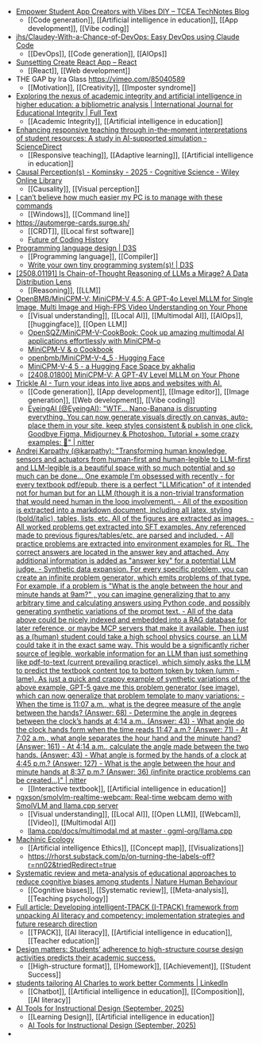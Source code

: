 - [Empower Student App Creators with Vibes DIY – TCEA TechNotes Blog](https://blog.tcea.org/diy-student-app-creator-vibes-diy/)
	- [[Code generation]], [[Artificial intelligence in education]], [[App development]], [[Vibe coding]]
- [jhs/Claudey-With-a-Chance-of-DevOps: Easy DevOps using Claude Code](https://github.com/jhs/Claudey-With-a-Chance-of-DevOps)
	- [[DevOps]], [[Code generation]], [[AIOps]]
- [Sunsetting Create React App – React](https://react.dev/blog/2025/02/14/sunsetting-create-react-app#how-to-migrate-to-a-framework)
	- [[React]], [[Web development]]
- THE GAP by Ira Glass https://vimeo.com/85040589
	- [[Motivation]], [[Creativity]], [[Imposter syndrome]]
- [Exploring the nexus of academic integrity and artificial intelligence in higher education: a bibliometric analysis | International Journal for Educational Integrity | Full Text](https://edintegrity.biomedcentral.com/articles/10.1007/s40979-025-00199-2)
	- [[Academic Integrity]], [[Artificial intelligence in education]]
- [Enhancing responsive teaching through in-the-moment interpretations of student resources: A study in AI-supported simulation - ScienceDirect](https://www.sciencedirect.com/science/article/abs/pii/S0360131525002179?dgcid=raven_sd_aip_email)
	- [[Responsive teaching]], [[Adaptive learning]], [[Artificial intelligence in education]]
- [Causal Perception(s) - Kominsky - 2025 - Cognitive Science - Wiley Online Library](https://onlinelibrary.wiley.com/doi/full/10.1111/cogs.70107?campaign=woletoc)
	- [[Causality]], [[Visual perception]]
- [I can’t believe how much easier my PC is to manage with these commands](https://www.makeuseof.com/much-easier-pc-manage-these-commands/)
	- [[Windows]], [[Command line]]
- https://automerge-cards.surge.sh/
	- [[CRDT]], [[Local first software]]
	- [Future of Coding History](https://history.futureofcoding.org/history/weekly/2025/08/W5/two-minute-week.html#2025-08-31T04:26:51.415Z)
- [Programming language design | D3S](https://d3s.mff.cuni.cz/teaching/nprg075/)
	- [[Programming language]], [[Compiler]]
	- [Write your own tiny programming system(s)! | D3S](https://d3s.mff.cuni.cz/teaching/nprg077/)
- [[2508.01191] Is Chain-of-Thought Reasoning of LLMs a Mirage? A Data Distribution Lens](https://arxiv.org/abs/2508.01191)
	- [[Reasoning]], [[LLM]]
- [OpenBMB/MiniCPM-V: MiniCPM-V 4.5: A GPT-4o Level MLLM for Single Image, Multi Image and High-FPS Video Understanding on Your Phone](https://github.com/OpenBMB/MiniCPM-V)
	- [[Visual understanding]], [[Local AI]], [[Multimodal AI]], [[AIOps]], [[huggingface]], [[Open LLM]]
	- [OpenSQZ/MiniCPM-V-CookBook: Cook up amazing multimodal AI applications effortlessly with MiniCPM-o](https://github.com/OpenSQZ/MiniCPM-V-Cookbook)
	- [MiniCPM-V & o Cookbook](https://minicpm-o.readthedocs.io/en/latest/index.html)
	- [openbmb/MiniCPM-V-4_5 · Hugging Face](https://huggingface.co/openbmb/MiniCPM-V-4_5)
	- [MiniCPM-V-4 5 - a Hugging Face Space by akhaliq](https://huggingface.co/spaces/akhaliq/MiniCPM-V-4_5)
	- [[2408.01800] MiniCPM-V: A GPT-4V Level MLLM on Your Phone](https://arxiv.org/abs/2408.01800)
- [Trickle AI - Turn your ideas into live apps and websites with AI.](https://trickle.so/#)
	- [[Code generation]], [[App development]], [[Image editor]], [[Image generation]], [[Web development]], [[Vibe coding]]
	- [EyeingAI (@EyeingAI): "WTF... Nano-Banana is disrupting everything. You can now generate visuals directly on canvas, auto-place them in your site, keep styles consistent & publish in one click. Goodbye Figma, Midjourney & Photoshop. Tutorial + some crazy examples: 🧵" | nitter](https://nitter.net/EyeingAI/status/1961669473339150612#m)
- [Andrej Karpathy (@karpathy): "Transforming human knowledge, sensors and actuators from human-first and human-legible to LLM-first and LLM-legible is a beautiful space with so much potential and so much can be done... One example I'm obsessed with recently - for every textbook pdf/epub, there is a perfect "LLMification" of it intended not for human but for an LLM (though it is a non-trivial transformation that would need human in the loop involvement). - All of the exposition is extracted into a markdown document, including all latex, styling (bold/italic), tables, lists, etc. All of the figures are extracted as images. - All worked problems get extracted into SFT examples. Any referenced made to previous figures/tables/etc. are parsed and included. - All practice problems are extracted into environment examples for RL. The correct answers are located in the answer key and attached. Any additional information is added as "answer key" for a potential LLM judge. - Synthetic data expansion. For every specific problem, you can create an infinite problem generator, which emits problems of that type. For example, if a problem is "What is the angle between the hour and minute hands at 9am?" , you can imagine generalizing that to any arbitrary time and calculating answers using Python code, and possibly generating synthetic variations of the prompt text. - All of the data above could be nicely indexed and embedded into a RAG database for later reference, or maybe MCP servers that make it available. Then just as a (human) student could take a high school physics course, an LLM could take it in the exact same way. This would be a significantly richer source of legible, workable information for an LLM than just something like pdf-to-text (current prevailing practice), which simply asks the LLM to predict the textbook content top to bottom token by token (umm - lame). As just a quick and crappy example of synthetic variations of the above example, GPT-5 gave me this problem generator (see image), which can now generalize that problem template to many variations: - When the time is 11:07 a.m., what is the degree measure of the angle between the hands? (Answer: 68) - Determine the angle in degrees between the clock’s hands at 4:14 a.m.. (Answer: 43) - What angle do the clock hands form when the time reads 11:47 a.m.? (Answer: 71) - At 7:02 a.m., what angle separates the hour hand and the minute hand? (Answer: 161) - At 4:14 a.m., calculate the angle made between the two hands. (Answer: 43) - What angle is formed by the hands of a clock at 4:45 p.m.? (Answer: 127) - What is the angle between the hour and minute hands at 8:37 p.m.? (Answer: 36) (infinite practice problems can be created...)" | nitter](https://nitter.net/karpathy/status/1961128638725923119#m)
	- [[Interactive textbook]], [[Artificial intelligence in education]]
- [ngxson/smolvlm-realtime-webcam: Real-time webcam demo with SmolVLM and llama.cpp server](https://github.com/ngxson/smolvlm-realtime-webcam)
	- [[Visual understanding]], [[Local AI]], [[Open LLM]], [[Webcam]], [[Video]], [[Multimodal AI]]
	- [llama.cpp/docs/multimodal.md at master · ggml-org/llama.cpp](https://github.com/ggml-org/llama.cpp/blob/master/docs/multimodal.md)
- [Machinic Ecology](https://rshorst.github.io/Machinic-Ecologies/)
	- [[Artificial intelligence Ethics]], [[Concept map]], [[Visualizations]]
	- https://rhorst.substack.com/p/on-turning-the-labels-off?r=nn02&triedRedirect=true
- [Systematic review and meta-analysis of educational approaches to reduce cognitive biases among students | Nature Human Behaviour](https://www.nature.com/articles/s41562-025-02253-y)
	- [[Cognitive biases]], [[Systematic review]], [[Meta-analysis]], [[Teaching psychology]]
- [Full article: Developing intelligent-TPACK (I-TPACK) framework from unpacking AI literacy and competency: implementation strategies and future research direction](https://www.tandfonline.com/doi/full/10.1080/10494820.2025.2545053#d1e83)
	- [[TPACK]], [[AI literacy]], [[Artificial intelligence in education]], [[Teacher education]]
- [Design matters: Students’ adherence to high-structure course design activities predicts their academic success.](https://psycnet.apa.org/doiLanding?doi=10.1037%2Fedu0000970)
	- [[High-structure format]], [[Homework]], [[Achievement]], [[Student Success]]
- [students tailoring AI Charles to work better Comments | LinkedIn](https://www.linkedin.com/feed/update/activity:7366492875234119682)
	- [[Chatbot]], [[Artificial intelligence in education]], [[Composition]], [[AI literacy]]
- [AI Tools for Instructional Design (September, 2025)](https://drphilh.gumroad.com/l/yynzmi)
	- [[Learning Design]], [[Artificial intelligence in education]]
	- [AI Tools for Instructional Design (September, 2025)](https://philippa-hardman.notion.site/AI-Tools-for-Instructional-Design-September-2025-0334d323d7ec4b20bed08f303d40f40d)
-